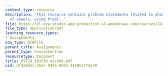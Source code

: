 ```yaml
---
content_type: resource
description: 'This resource contains problem statements related to phonetics I: acoustics
  of vowels, using Praat. '
file: https://ol-ocw-studio-app-production.s3.amazonaws.com/courses/24-901-language-and-its-structure-i-phonology-fall-2010/df4a8d1c16dc9493069231e9b2775e78_MIT24_901F10_assn08.pdf
file_type: application/pdf
learning_resource_types:
- Assignments
ocw_type: OCWFile
parent_title: Assignments
parent_type: CourseSection
resourcetype: Document
title: MIT24_901F10_assn08.pdf
uid: df4a8d1c-16dc-9493-0692-31e9b2775e78
---
```

